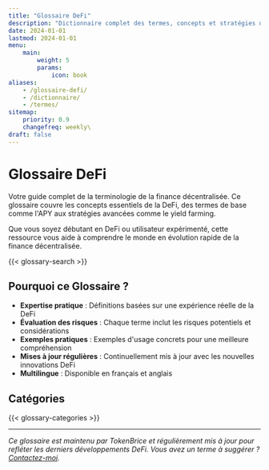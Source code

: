 ```yaml
---
title: "Glossaire DeFi"
description: "Dictionnaire complet des termes, concepts et stratégies de la finance décentralisée (DeFi). De l'APY au yield farming - comprenez la terminologie DeFi avec des définitions claires, des exemples et des évaluations de risques."
date: 2024-01-01
lastmod: 2024-01-01
menu:
    main:
        weight: 5
        params:
            icon: book
aliases:
    - /glossaire-defi/
    - /dictionnaire/
    - /termes/
sitemap:
    priority: 0.9
    changefreq: weekly\
draft: false
---
```


# Glossaire DeFi

Votre guide complet de la terminologie de la finance décentralisée. Ce glossaire couvre les concepts essentiels de la DeFi, des termes de base comme l'APY aux stratégies avancées comme le yield farming.

Que vous soyez débutant en DeFi ou utilisateur expérimenté, cette ressource vous aide à comprendre le monde en évolution rapide de la finance décentralisée.

{{< glossary-search >}}

## Pourquoi ce Glossaire ?

- **Expertise pratique** : Définitions basées sur une expérience réelle de la DeFi
- **Évaluation des risques** : Chaque terme inclut les risques potentiels et considérations
- **Exemples pratiques** : Exemples d'usage concrets pour une meilleure compréhension
- **Mises à jour régulières** : Continuellement mis à jour avec les nouvelles innovations DeFi
- **Multilingue** : Disponible en français et anglais

## Catégories

{{< glossary-categories >}}

---

*Ce glossaire est maintenu par TokenBrice et régulièrement mis à jour pour refléter les derniers développements DeFi. Vous avez un terme à suggérer ? [Contactez-moi](/fr/about).*
